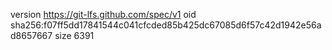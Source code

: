 version https://git-lfs.github.com/spec/v1
oid sha256:f07ff5dd17841544c041cfcded85b425dc67085d6f57c42d1942e56ad8657667
size 6391
